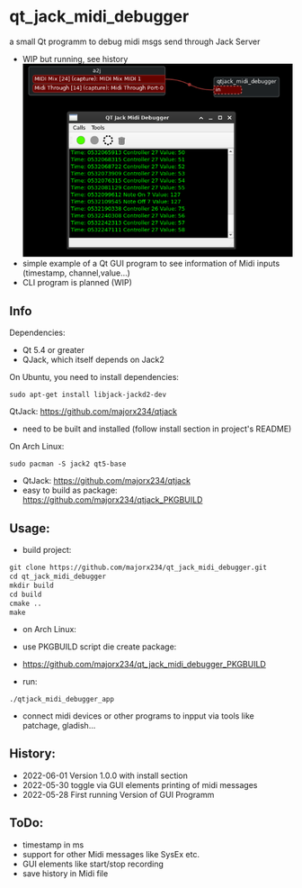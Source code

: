 # qt_jack_midi_debugger
a small Qt programm to debug midi msgs send through Jack Server
- WIP but running, see history
![Alt text](documentation/screenshot.png?raw=true "qt_jack_midi_debugger with patchage in background")
- simple example of a Qt GUI program to see information of Midi inputs (timestamp, channel,value...)
- CLI program is planned (WIP)

## Info
Dependencies:

* Qt 5.4 or greater
* QJack, which itself depends on Jack2

On Ubuntu, you need to install dependencies:
```
sudo apt-get install libjack-jackd2-dev
```
QtJack: https://github.com/majorx234/qtjack
- need to be built and installed (follow install section in project's README)

On Arch Linux:
```
sudo pacman -S jack2 qt5-base
```
- QtJack: https://github.com/majorx234/qtjack
- easy to build as package: https://github.com/majorx234/qtjack_PKGBUILD

## Usage:
- build project:
```
git clone https://github.com/majorx234/qt_jack_midi_debugger.git
cd qt_jack_midi_debugger
mkdir build
cd build
cmake ..
make
```
- on Arch Linux:
- use PKGBUILD script die create package:
- https://github.com/majorx234/qt_jack_midi_debugger_PKGBUILD

- run:
```
./qtjack_midi_debugger_app
```

- connect midi devices or other programs to inpput via tools like patchage, gladish...

## History:
- 2022-06-01 Version 1.0.0 with install section
- 2022-05-30 toggle via GUI elements printing of midi messages
- 2022-05-28 First running Version of GUI Programm

## ToDo:
- timestamp in ms
- support for other Midi messages like SysEx etc.
- GUI elements like start/stop recording
- save history in Midi file 
